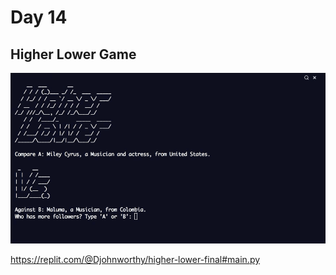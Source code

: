 # Day 14

## Higher Lower Game

![higher lower game](higher_lower_game.gif)

https://replit.com/@Djohnworthy/higher-lower-final#main.py
